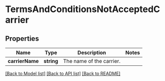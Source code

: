 # TermsAndConditionsNotAcceptedCarrier

## Properties
Name | Type | Description | Notes
------------ | ------------- | ------------- | -------------
**carrierName** | **string** | The name of the carrier. | 

[[Back to Model list]](../README.md#documentation-for-models) [[Back to API list]](../README.md#documentation-for-api-endpoints) [[Back to README]](../README.md)


